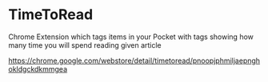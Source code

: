 TimeToRead
==========

Chrome Extension which tags items in your Pocket with tags showing how many time you will spend reading given article

https://chrome.google.com/webstore/detail/timetoread/pnoopjphmiljaepnghokldgckdkmmgea
